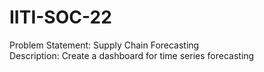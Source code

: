 # IITI-SOC-22
Problem Statement: Supply Chain Forecasting<br />
Description: Create a dashboard for time series forecasting
